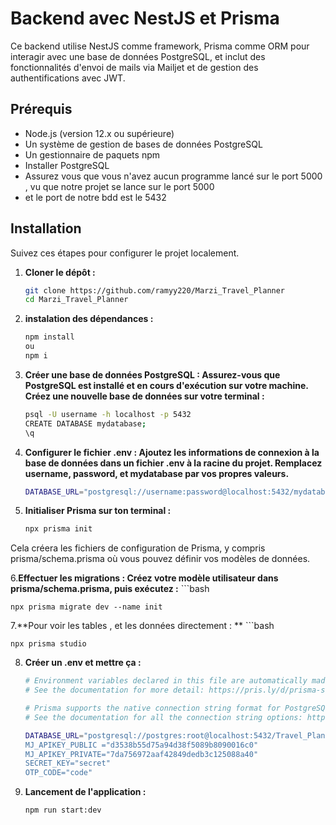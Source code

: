 # Backend avec NestJS et Prisma

Ce backend utilise NestJS comme framework, Prisma comme ORM pour interagir avec une base de données PostgreSQL, et inclut des fonctionnalités d'envoi de mails via Mailjet et de gestion des authentifications avec JWT.

## Prérequis

- Node.js (version 12.x ou supérieure)
- Un système de gestion de bases de données PostgreSQL
- Un gestionnaire de paquets npm
- Installer PostgreSQL
- Assurez vous que vous n'avez aucun programme lancé sur le port 5000 , vu que notre projet se lance sur le port 5000
- et le port de notre bdd est le 5432

## Installation

Suivez ces étapes pour configurer le projet localement.

1. **Cloner le dépôt :**
   ```bash
   git clone https://github.com/ramyy220/Marzi_Travel_Planner
   cd Marzi_Travel_Planner
2. **instalation des dépendances :**
   ```bash
   npm install
   ou
   npm i
3. **Créer une base de données PostgreSQL :
   Assurez-vous que PostgreSQL est installé et en cours d'exécution sur votre machine. Créez une nouvelle base de données sur votre terminal :**
   ```bash
   psql -U username -h localhost -p 5432
   CREATE DATABASE mydatabase;
   \q
4. **Configurer le fichier .env :
   Ajoutez les informations de connexion à la base de données dans un fichier .env à la racine du projet. Remplacez username, password, et mydatabase par vos propres valeurs.**
   ```bash
   DATABASE_URL="postgresql://username:password@localhost:5432/mydatabase?schema=public"

5. **Initialiser Prisma  sur ton terminal :**
     ```bash
    npx prisma init 
Cela créera les fichiers de configuration de Prisma, y compris prisma/schema.prisma où vous pouvez définir vos modèles de données.

6.**Effectuer les migrations : Créez votre modèle utilisateur dans prisma/schema.prisma, puis exécutez :**
     ```bash
     
    npx prisma migrate dev --name init

7.**Pour voir les tables , et les données directement : **
    ```bash
    
    npx prisma studio
    
8. **Créer un .env et mettre ça :**
   ```bash
   # Environment variables declared in this file are automatically made available to Prisma.
   # See the documentation for more detail: https://pris.ly/d/prisma-schema#accessing-environment-variables-from-the-schema

   # Prisma supports the native connection string format for PostgreSQL, MySQL, SQLite, SQL Server, MongoDB and CockroachDB.
   # See the documentation for all the connection string options: https://pris.ly/d/connection-strings

   DATABASE_URL="postgresql://postgres:root@localhost:5432/Travel_Planner?schema=public" ( change ici ce que je t'avais donner dans le 6 )
   MJ_APIKEY_PUBLIC ="d3538b55d75a94d38f5089b8090016c0"
   MJ_APIKEY_PRIVATE="7da756972aaf42849dedb3c125088a40"
   SECRET_KEY="secret"
   OTP_CODE="code"
9. **Lancement de l'application :**
   ```bash
   npm run start:dev
 
